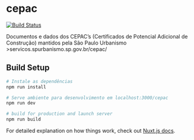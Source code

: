 # cepac

[![Build Status](https://travis-ci.org/SPURB/cepac.svg?branch=master)](https://travis-ci.org/SPURB/cepac)

Documentos e dados dos CEPAC’s (Certificados de Potencial Adicional de Construção) mantidos pela São Paulo Urbanismo >servicos.spurbanismo.sp.gov.br/cepac/

## Build Setup

``` bash
# Instale as dependências
npm run install

# Serve ambiente para desenvolvimento em localhost:3000/cepac
npm run dev

# build for production and launch server
npm run build

```

For detailed explanation on how things work, check out [Nuxt.js docs](https://nuxtjs.org).
